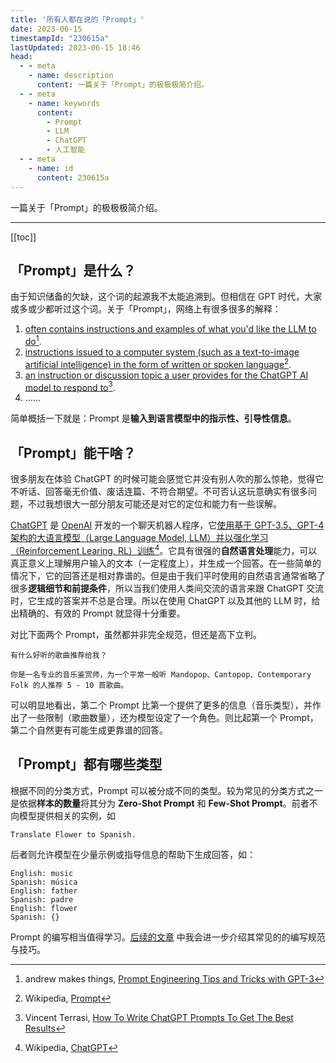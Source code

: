 ```yaml
---
title: '所有人都在说的「Prompt」'
date: 2023-06-15
timestampId: "230615a"
lastUpdated: 2023-06-15 18:46
head:
  - - meta
    - name: description
      content: 一篇关于「Prompt」的极极极简介绍。
  - - meta
    - name: keywords
      content:
        - Prompt
        - LLM
        - ChatGPT
        - 人工智能
  - - meta
    - name: id
      content: 230615a
---
```


一篇关于「Prompt」的极极极简介绍。

---

[[toc]]

## 「Prompt」是什么？

由于知识储备的欠缺，这个词的起源我不太能追溯到。但相信在 GPT 时代，大家或多或少都听过这个词。关于「Prompt」，网络上有很多很多的解释：

1. <u>often contains instructions and examples of what you'd like the LLM to do</u>[^1].
2. <u>instructions issued to a computer system (such as a text-to-image artificial intelligence) in the form of written or spoken language</u>[^2].
3. <u>an instruction or discussion topic a user provides for the ChatGPT AI model to respond to</u>[^3].
4. ……

简单概括一下就是：Prompt 是**输入到语言模型中的指示性、引导性信息**。

## 「Prompt」能干啥？

很多朋友在体验 ChatGPT 的时候可能会感觉它并没有别人吹的那么惊艳，觉得它不听话、回答毫无价值、废话连篇、不符合期望。不可否认这玩意确实有很多问题，不过我想很大一部分朋友可能还是对它的定位和能力有一些误解。

[ChatGPT](https://chat.openai.com/) 是 [OpenAI](https://openai.com) 开发的一个聊天机器人程序，它<u>使用基于 GPT-3.5、GPT-4 架构的大语言模型（Large Language Model, LLM）并以强化学习（Reinforcement Learing, RL）训练</u>[^4]。它具有很强的**自然语言处理**能力，可以真正意义上理解用户输入的文本（一定程度上），并生成一个回答。在一些简单的情况下，它的回答还是相对靠谱的。但是由于我们平时使用的自然语言通常省略了很多**逻辑细节和前提条件**，所以当我们使用人类间交流的语言来跟 ChatGPT 交流时，它生成的答案并不总是合理。所以在使用 ChatGPT 以及其他的 LLM 时，给出精确的、有效的 Prompt 就显得十分重要。

对比下面两个 Prompt，虽然都并非完全规范，但还是高下立判。

```text
有什么好听的歌曲推荐给我？
```

```text
你是一名专业的音乐鉴赏师，为一个平常一般听 Mandopop、Cantopop、Contemporary Folk 的人推荐 5 - 10 首歌曲。
```

可以明显地看出，第二个 Prompt 比第一个提供了更多的信息（音乐类型），并作出了一些限制（歌曲数量），还为模型设定了一个角色。则比起第一个 Prompt，第二个自然更有可能生成更靠谱的回答。

## 「Prompt」都有哪些类型

根据不同的分类方式，Prompt 可以被分成不同的类型。较为常见的分类方式之一是依据**样本的数量**将其分为 **Zero-Shot Prompt** 和 **Few-Shot Prompt**。前者不向模型提供相关的实例，如

```text
Translate Flower to Spanish.
```

后者则允许模型在少量示例或指导信息的帮助下生成回答，如：

```text
English: music
Spanish: música
English: father
Spanish: padre
English: flower
Spanish: {}
```

Prompt 的编写相当值得学习。[后续的文章](basics_of_prompting.md) 中我会进一步介绍其常见的的编写规范与技巧。

[^1]: andrew makes things, [Prompt Engineering Tips and Tricks with GPT-3](https://blog.andrewcantino.com/blog/2021/04/21/prompt-engineering-tips-and-tricks/)
[^2]: Wikipedia, [Prompt](https://en.wikipedia.org/wiki/Prompt)
[^3]: Vincent Terrasi, [How To Write ChatGPT Prompts To Get The Best Results](https://www.searchenginejournal.com/how-to-write-chatgpt-prompts/479324/#close)
[^4]: Wikipedia, [ChatGPT](https://zh.wikipedia.org/wiki/ChatGPT)
